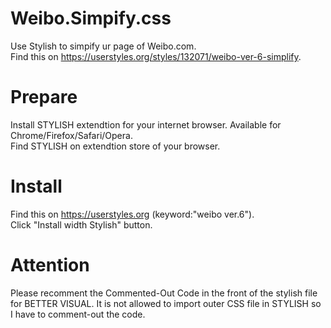 # Weibo.Simpify.css
Use Stylish to simpify ur page of Weibo.com. <br>Find this on https://userstyles.org/styles/132071/weibo-ver-6-simplify.

# Prepare
Install STYLISH extendtion for your internet browser. Available for Chrome/Firefox/Safari/Opera.<br>
Find STYLISH on extendtion store of your browser.

# Install
Find this on https://userstyles.org (keyword:"weibo ver.6").<br>
Click "Install width Stylish" button.

# Attention
Please recomment the Commented-Out Code in the front of the stylish file for BETTER VISUAL. It is not allowed to import outer CSS file in STYLISH so I have to comment-out the code.
